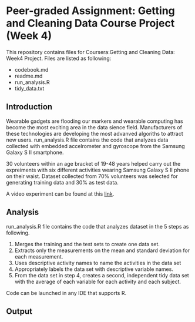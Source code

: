 
# Peer-graded Assignment: Getting and Cleaning Data Course Project (Week 4)

This repository contains files for Coursera:Getting and Cleaning Data: Week4 Project. Files are listed as following:

* codebook.md
* readme.md
* run_analysis.R
* tidy_data.txt

## Introduction

Wearable gadgets are flooding our markers and wearable computing has become the most exciting area in the data sience field. Manufacturers of these technologies are developing the most advanved algoriths to attract new users. run_analysis.R file contains the code that analyzes data collected with embedded accelrometer and gyroscope from the Samsung Galaxy S II smartphone. 

30 volunteers within an age bracket of 19-48 years helped carry out the expreiments with six different activities wearing Samsung Galaxy S II phone on their waist. Dataset collected from 70% volunteers was selected for generating training data and 30% as test data. 

A video experiment can be found at this [link](https://youtu.be/XOEN9W05_4A).


## Analysis

run_analysis.R file contains the code that analyzes dataset in the 5 steps as following. 

1. Merges the training and the test sets to create one data set.
2. Extracts only the measurements on the mean and standard deviation for each measurement.
3. Uses descriptive activity names to name the activities in the data set
4. Appropriately labels the data set with descriptive variable names.
5. From the data set in step 4, creates a second, independent tidy data set with the average of each variable for each activity and each subject.

Code can be launched in any IDE that supports R. 

## Output



